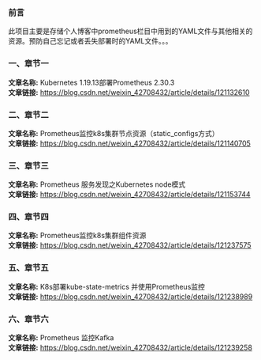 ### 前言
此项目主要是存储个人博客中prometheus栏目中用到的YAML文件与其他相关的资源。预防自己忘记或者丢失部署时的YAML文件。。。

### 一、章节一
  **文章名称:** Kubernetes 1.19.13部署Prometheus 2.30.3  
  **文章链接:** https://blog.csdn.net/weixin_42708432/article/details/121132610

### 二、章节二
  **文章名称:** Prometheus监控k8s集群节点资源（static_configs方式）  
  **文章链接:** https://blog.csdn.net/weixin_42708432/article/details/121140705

### 三、章节三
  **文章名称:** Prometheus 服务发现之Kubernetes node模式  
  **文章链接:** https://blog.csdn.net/weixin_42708432/article/details/121153744
  
### 四、章节四
  **文章名称:** Prometheus监控k8s集群组件资源  
  **文章链接:** https://blog.csdn.net/weixin_42708432/article/details/121237575
  
### 五、章节五
  **文章名称:** K8s部署kube-state-metrics 并使用Prometheus监控  
  **文章链接:** https://blog.csdn.net/weixin_42708432/article/details/121238989
  
### 六、章节六
  **文章名称:** Prometheus 监控Kafka  
  **文章链接:** https://blog.csdn.net/weixin_42708432/article/details/121239258
  
